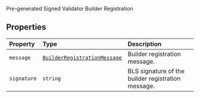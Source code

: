 Pre-generated Signed Validator Builder Registration

## Properties

| Property | Type | Description |
| :------ | :------ | :------ |
| `message` | [`BuilderRegistrationMessage`](BuilderRegistrationMessage.md) | Builder registration message. |
| `signature` | `string` | BLS signature of the builder registration message. |
